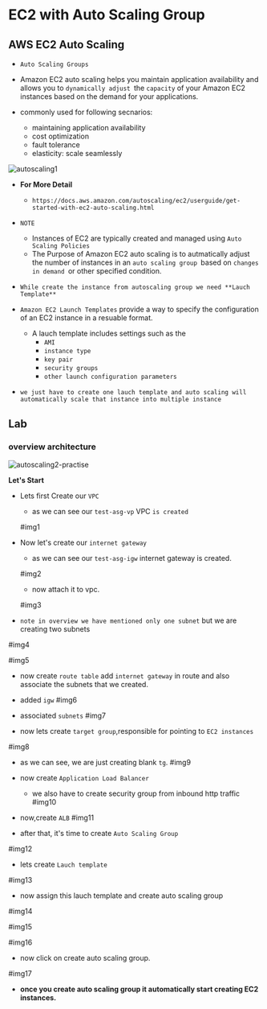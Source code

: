 # EC2 with Auto Scaling Group


## AWS EC2 Auto Scaling
    
- `Auto Scaling Groups`

- Amazon EC2 auto scaling helps you maintain application availability and allows you to `dynamically adjust `the `capacity` of your Amazon EC2 instances based on the demand for your applications.

- commonly used for following secnarios:
    - maintaining application availability
    - cost optimization
    - fault tolerance
    - elasticity: scale seamlessly 

![autoscaling1](https://github.com/anupmaharzn/intro-to-aws/assets/34486226/b7bbf81d-fcb4-4d23-a378-4be7ca3dc3de)


- **For More Detail**
    - `https://docs.aws.amazon.com/autoscaling/ec2/userguide/get-started-with-ec2-auto-scaling.html`


- `NOTE`
    - Instances of EC2 are typically created and managed using `Auto Scaling Policies`
    - The Purpose of Amazon EC2 auto scaling is to autmatically adjust the number of instances in an `auto scaling group `based on `changes in demand `or other specified condition.
- `While create the instance from autoscaling group we need **Lauch Template**`
- `Amazon EC2 Launch Templates` provide a way to specify the configuration of an EC2 instance in a resuable format.
    - A lauch template includes settings such as the
        - `AMI`
        - `instance type`
        - `key pair`
        - `security groups`
        - `other launch configuration parameters`

- `we just have to create one lauch template and auto scaling will automatically scale that instance into multiple instance`

## Lab

### overview architecture

![autoscaling2-practise](https://github.com/anupmaharzn/intro-to-aws/assets/34486226/a4315695-aa5f-4456-b7db-115ce5b5b22c)


**Let's Start**

- Lets first Create our `VPC`
    - as we can see our `test-asg-vp` VPC `is created`

    #img1

- Now let's create our `internet gateway`
    - as we can see our `test-asg-igw` internet gateway is created.

    #img2

    - now attach it to vpc.

    #img3

- `note in overview we have mentioned only one subnet` but we are creating two subnets

#img4

#img5

- now create `route table` add `internet gateway` in route and also associate the subnets that we created.
- added `igw`
#img6
- associated `subnets`
#img7

- now lets create `target group`,responsible for pointing to `EC2 instances`

#img8

- as we can see, we are just creating blank `tg`.
#img9


- now create `Application Load Balancer`

    - we also have to create security group from inbound http traffic
    #img10

- now,create `ALB`
#img11

- after that, it's time to create `Auto Scaling Group`

#img12

- lets create `Lauch template`

#img13

- now assign this lauch template and create auto scaling group

#img14

#img15

#img16

- now click on create auto scaling group.

#img17


- **once you create auto scaling group it automatically start creating EC2 instances.**